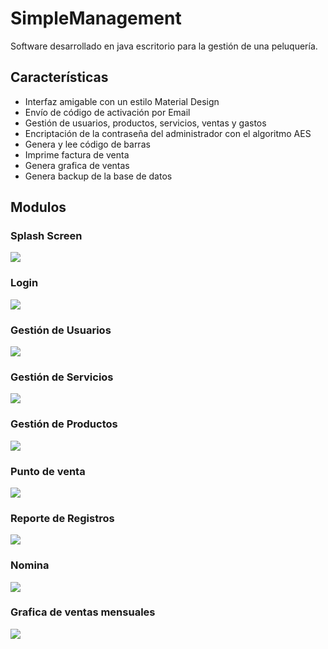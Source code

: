 # SimpleManagement
Software desarrollado en java escritorio para la gestión de una peluquería.
## Características 
- Interfaz amigable con un estilo Material Design
- Envío de código de activación por Email
- Gestión de usuarios, productos, servicios, ventas y gastos
- Encriptación de la contraseña del administrador con el algoritmo AES
- Genera y lee código de barras
- Imprime factura de venta
- Genera grafica de ventas
- Genera backup de la base de datos
## Modulos
### Splash Screen
![](https://scontent.fbog2-1.fna.fbcdn.net/v/t1.0-9/95085018_3132110186850957_3684435143663026176_n.jpg?_nc_cat=111&_nc_sid=730e14&_nc_ohc=pCL7kDpWGtIAX-ecc6F&_nc_ht=scontent.fbog2-1.fna&oh=0fc3d13e708f01475181940dc5ac0447&oe=5F5B60FC)
### Login
![](https://scontent.fbog2-2.fna.fbcdn.net/v/t1.0-9/95017925_3132110066850969_6852912412903866368_o.jpg?_nc_cat=105&_nc_sid=730e14&_nc_ohc=E7TT7bCGKtkAX_e4YsB&_nc_ht=scontent.fbog2-2.fna&oh=7e52cf37eaa06d4688c88a9b70e87a98&oe=5F5B083B)
### Gestión de Usuarios
![](https://scontent.fbog2-2.fna.fbcdn.net/v/t1.0-9/p960x960/95283388_3132110143517628_1892534135906369536_o.jpg?_nc_cat=107&_nc_sid=730e14&_nc_eui2=AeEkR-rbTKqieuB5PRCIU8iWl7TaTv-7pxyXtNpO_7unHAUyGUZwUHIaeGigqUG7EUNNt1Dh5Jjsx5Zri6zCKXas&_nc_ohc=BO1m9Pg6kxgAX8NeScs&_nc_ht=scontent.fbog2-2.fna&_nc_tp=6&oh=0bcb7b1fc04231ff54798ab380d99d23&oe=5ECFBA1C)
### Gestión de Servicios
![](https://scontent.fbog2-1.fna.fbcdn.net/v/t1.0-9/95257333_3132110210184288_1687690996483096576_o.jpg?_nc_cat=101&_nc_sid=730e14&_nc_ohc=qS9v-CjdnnoAX9Hk5DA&_nc_ht=scontent.fbog2-1.fna&oh=2093b854a73f00302b2a821419884551&oe=5F59EAB2)
### Gestión de Productos
![](https://scontent.fbog2-1.fna.fbcdn.net/v/t1.0-9/95296138_3132110106850965_6102053671732772864_o.jpg?_nc_cat=100&_nc_sid=730e14&_nc_ohc=zShmaQ5YSqEAX8G9qUN&_nc_ht=scontent.fbog2-1.fna&oh=1bf76231eac4794b4528699ff70ca749&oe=5F59B2C1)
### Punto de venta
![](https://scontent.fbog2-1.fna.fbcdn.net/v/t1.0-9/95157871_3132110250184284_5320010010544046080_o.jpg?_nc_cat=101&_nc_sid=730e14&_nc_ohc=juNIfpc3YGcAX_fnT7l&_nc_ht=scontent.fbog2-1.fna&oh=71cca67b07a154c7d29ef3e8172a4103&oe=5F5ABFE7)
### Reporte de Registros
![](https://scontent.fbog2-2.fna.fbcdn.net/v/t1.0-9/p960x960/95264828_3132110176850958_5945214290855198720_o.jpg?_nc_cat=103&_nc_sid=730e14&_nc_eui2=AeEg1hosMtpCCZw4qk9r0w0wit2jxnGMz-6K3aPGcYzP7jNEbTKQpEshAqrlZwuuk8IdIsF8yM8BXgjz6sL6zAZP&_nc_ohc=D1-N9J_yX3cAX9QId9E&_nc_ht=scontent.fbog2-2.fna&_nc_tp=6&oh=f8ce5d9d49cd73eb3289b74dbc108a8a&oe=5ED082D3)
### Nomina
![](https://scontent.fbog2-2.fna.fbcdn.net/v/t1.0-9/95781010_3132110153517627_4402985422846689280_o.jpg?_nc_cat=105&_nc_sid=730e14&_nc_ohc=ybKRUbxQXmYAX9SLs1l&_nc_ht=scontent.fbog2-2.fna&oh=88c6c7e7c40cdb2b2e02e3ab2761bcfe&oe=5EF3F256)
### Grafica de ventas mensuales
![](https://scontent.fbog2-2.fna.fbcdn.net/v/t1.0-9/95059091_3132110083517634_8262653797667438592_o.jpg?_nc_cat=109&_nc_sid=730e14&_nc_ohc=QJoziqFQHTYAX8NNexp&_nc_ht=scontent.fbog2-2.fna&oh=c0457916985bdee90fb449b3723d1eea&oe=5F5B369C)



